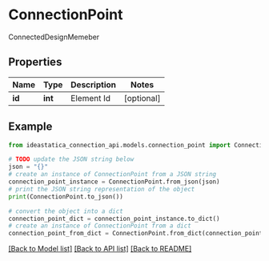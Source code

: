 # ConnectionPoint

ConnectedDesignMemeber

## Properties

Name | Type | Description | Notes
------------ | ------------- | ------------- | -------------
**id** | **int** | Element Id | [optional] 

## Example

```python
from ideastatica_connection_api.models.connection_point import ConnectionPoint

# TODO update the JSON string below
json = "{}"
# create an instance of ConnectionPoint from a JSON string
connection_point_instance = ConnectionPoint.from_json(json)
# print the JSON string representation of the object
print(ConnectionPoint.to_json())

# convert the object into a dict
connection_point_dict = connection_point_instance.to_dict()
# create an instance of ConnectionPoint from a dict
connection_point_from_dict = ConnectionPoint.from_dict(connection_point_dict)
```
[[Back to Model list]](../README.md#documentation-for-models) [[Back to API list]](../README.md#documentation-for-api-endpoints) [[Back to README]](../README.md)


